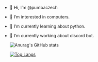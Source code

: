 - 👋 Hi, I’m @pumbaczech
- 👀 I’m interested in computers.
- 🌱 I’m currently learning about python.
- 🌱 I’m currently working about discord bot.

  ![Anurag's GitHub stats](https://github-readme-stats.vercel.app/api?username=pumbaczech&show_icons=true&theme=dark)
  
  
  [![Top Langs](https://github-readme-stats.vercel.app/api/top-langs/?username=pumbaczech&layout=compact)](https://github.com/anuraghazra/github-readme-stats)


  



